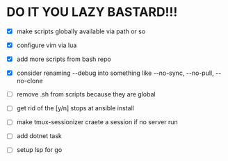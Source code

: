 # DO IT YOU LAZY BASTARD!!!

- [x] make scripts globally available via path or so
- [x] configure vim via lua
- [x] add more scripts from bash repo
- [x] consider renaming --debug into something like --no-sync, --no-pull, --no-clone

- [ ] remove .sh from scripts because they are global
- [ ] get rid of the [y/n] stops at ansible install
- [ ] make tmux-sessionizer craete a session if no server run
- [ ] add dotnet task
- [ ] setup lsp for go
